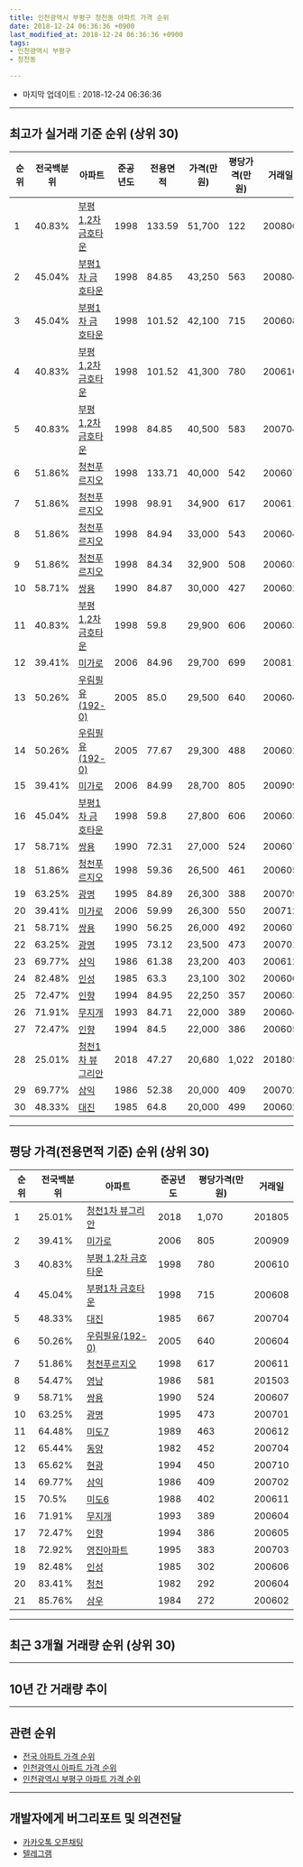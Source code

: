 ```yaml
---
title: 인천광역시 부평구 청천동 아파트 가격 순위
date: 2018-12-24 06:36:36 +0900
last_modified_at: 2018-12-24 06:36:36 +0900
tags:
- 인천광역시 부평구
- 청천동

---
```


* 마지막 업데이트 : 2018-12-24 06:36:36

---

## 최고가 실거래 기준 순위 (상위 30)


|순위|전국백분위|아파트|준공년도|전용면적|가격(만원)|평당가격(만원)|거래일|
|---|---|---|---|---|---|---|---|
|1|40.83%|[부평 1,2차 금호타운](https://search.naver.com/search.naver?query=%EC%9D%B8%EC%B2%9C%EA%B4%91%EC%97%AD%EC%8B%9C+%EB%B6%80%ED%8F%89%EA%B5%AC+%EC%B2%AD%EC%B2%9C%EB%8F%99+%EB%B6%80%ED%8F%89+1%2C2%EC%B0%A8+%EA%B8%88%ED%98%B8%ED%83%80%EC%9A%B4)|1998|133.59|51,700|122|200806|
|2|45.04%|[부평1차 금호타운](https://search.naver.com/search.naver?query=%EC%9D%B8%EC%B2%9C%EA%B4%91%EC%97%AD%EC%8B%9C+%EB%B6%80%ED%8F%89%EA%B5%AC+%EC%B2%AD%EC%B2%9C%EB%8F%99+%EB%B6%80%ED%8F%891%EC%B0%A8+%EA%B8%88%ED%98%B8%ED%83%80%EC%9A%B4)|1998|84.85|43,250|563|200804|
|3|45.04%|[부평1차 금호타운](https://search.naver.com/search.naver?query=%EC%9D%B8%EC%B2%9C%EA%B4%91%EC%97%AD%EC%8B%9C+%EB%B6%80%ED%8F%89%EA%B5%AC+%EC%B2%AD%EC%B2%9C%EB%8F%99+%EB%B6%80%ED%8F%891%EC%B0%A8+%EA%B8%88%ED%98%B8%ED%83%80%EC%9A%B4)|1998|101.52|42,100|715|200608|
|4|40.83%|[부평 1,2차 금호타운](https://search.naver.com/search.naver?query=%EC%9D%B8%EC%B2%9C%EA%B4%91%EC%97%AD%EC%8B%9C+%EB%B6%80%ED%8F%89%EA%B5%AC+%EC%B2%AD%EC%B2%9C%EB%8F%99+%EB%B6%80%ED%8F%89+1%2C2%EC%B0%A8+%EA%B8%88%ED%98%B8%ED%83%80%EC%9A%B4)|1998|101.52|41,300|780|200610|
|5|40.83%|[부평 1,2차 금호타운](https://search.naver.com/search.naver?query=%EC%9D%B8%EC%B2%9C%EA%B4%91%EC%97%AD%EC%8B%9C+%EB%B6%80%ED%8F%89%EA%B5%AC+%EC%B2%AD%EC%B2%9C%EB%8F%99+%EB%B6%80%ED%8F%89+1%2C2%EC%B0%A8+%EA%B8%88%ED%98%B8%ED%83%80%EC%9A%B4)|1998|84.85|40,500|583|200704|
|6|51.86%|[청천푸르지오](https://search.naver.com/search.naver?query=%EC%9D%B8%EC%B2%9C%EA%B4%91%EC%97%AD%EC%8B%9C+%EB%B6%80%ED%8F%89%EA%B5%AC+%EC%B2%AD%EC%B2%9C%EB%8F%99+%EC%B2%AD%EC%B2%9C%ED%91%B8%EB%A5%B4%EC%A7%80%EC%98%A4)|1998|133.71|40,000|542|200607|
|7|51.86%|[청천푸르지오](https://search.naver.com/search.naver?query=%EC%9D%B8%EC%B2%9C%EA%B4%91%EC%97%AD%EC%8B%9C+%EB%B6%80%ED%8F%89%EA%B5%AC+%EC%B2%AD%EC%B2%9C%EB%8F%99+%EC%B2%AD%EC%B2%9C%ED%91%B8%EB%A5%B4%EC%A7%80%EC%98%A4)|1998|98.91|34,900|617|200611|
|8|51.86%|[청천푸르지오](https://search.naver.com/search.naver?query=%EC%9D%B8%EC%B2%9C%EA%B4%91%EC%97%AD%EC%8B%9C+%EB%B6%80%ED%8F%89%EA%B5%AC+%EC%B2%AD%EC%B2%9C%EB%8F%99+%EC%B2%AD%EC%B2%9C%ED%91%B8%EB%A5%B4%EC%A7%80%EC%98%A4)|1998|84.94|33,000|543|200604|
|9|51.86%|[청천푸르지오](https://search.naver.com/search.naver?query=%EC%9D%B8%EC%B2%9C%EA%B4%91%EC%97%AD%EC%8B%9C+%EB%B6%80%ED%8F%89%EA%B5%AC+%EC%B2%AD%EC%B2%9C%EB%8F%99+%EC%B2%AD%EC%B2%9C%ED%91%B8%EB%A5%B4%EC%A7%80%EC%98%A4)|1998|84.34|32,900|508|200603|
|10|58.71%|[쌍용](https://search.naver.com/search.naver?query=%EC%9D%B8%EC%B2%9C%EA%B4%91%EC%97%AD%EC%8B%9C+%EB%B6%80%ED%8F%89%EA%B5%AC+%EC%B2%AD%EC%B2%9C%EB%8F%99+%EC%8C%8D%EC%9A%A9)|1990|84.87|30,000|427|200602|
|11|40.83%|[부평 1,2차 금호타운](https://search.naver.com/search.naver?query=%EC%9D%B8%EC%B2%9C%EA%B4%91%EC%97%AD%EC%8B%9C+%EB%B6%80%ED%8F%89%EA%B5%AC+%EC%B2%AD%EC%B2%9C%EB%8F%99+%EB%B6%80%ED%8F%89+1%2C2%EC%B0%A8+%EA%B8%88%ED%98%B8%ED%83%80%EC%9A%B4)|1998|59.8|29,900|606|200603|
|12|39.41%|[미가로](https://search.naver.com/search.naver?query=%EC%9D%B8%EC%B2%9C%EA%B4%91%EC%97%AD%EC%8B%9C+%EB%B6%80%ED%8F%89%EA%B5%AC+%EC%B2%AD%EC%B2%9C%EB%8F%99+%EB%AF%B8%EA%B0%80%EB%A1%9C)|2006|84.96|29,700|699|200811|
|13|50.26%|[우림필유(192-0)](https://search.naver.com/search.naver?query=%EC%9D%B8%EC%B2%9C%EA%B4%91%EC%97%AD%EC%8B%9C+%EB%B6%80%ED%8F%89%EA%B5%AC+%EC%B2%AD%EC%B2%9C%EB%8F%99+%EC%9A%B0%EB%A6%BC%ED%95%84%EC%9C%A0%28192-0%29)|2005|85.0|29,500|640|200604|
|14|50.26%|[우림필유(192-0)](https://search.naver.com/search.naver?query=%EC%9D%B8%EC%B2%9C%EA%B4%91%EC%97%AD%EC%8B%9C+%EB%B6%80%ED%8F%89%EA%B5%AC+%EC%B2%AD%EC%B2%9C%EB%8F%99+%EC%9A%B0%EB%A6%BC%ED%95%84%EC%9C%A0%28192-0%29)|2005|77.67|29,300|488|200602|
|15|39.41%|[미가로](https://search.naver.com/search.naver?query=%EC%9D%B8%EC%B2%9C%EA%B4%91%EC%97%AD%EC%8B%9C+%EB%B6%80%ED%8F%89%EA%B5%AC+%EC%B2%AD%EC%B2%9C%EB%8F%99+%EB%AF%B8%EA%B0%80%EB%A1%9C)|2006|84.99|28,700|805|200909|
|16|45.04%|[부평1차 금호타운](https://search.naver.com/search.naver?query=%EC%9D%B8%EC%B2%9C%EA%B4%91%EC%97%AD%EC%8B%9C+%EB%B6%80%ED%8F%89%EA%B5%AC+%EC%B2%AD%EC%B2%9C%EB%8F%99+%EB%B6%80%ED%8F%891%EC%B0%A8+%EA%B8%88%ED%98%B8%ED%83%80%EC%9A%B4)|1998|59.8|27,800|606|200603|
|17|58.71%|[쌍용](https://search.naver.com/search.naver?query=%EC%9D%B8%EC%B2%9C%EA%B4%91%EC%97%AD%EC%8B%9C+%EB%B6%80%ED%8F%89%EA%B5%AC+%EC%B2%AD%EC%B2%9C%EB%8F%99+%EC%8C%8D%EC%9A%A9)|1990|72.31|27,000|524|200607|
|18|51.86%|[청천푸르지오](https://search.naver.com/search.naver?query=%EC%9D%B8%EC%B2%9C%EA%B4%91%EC%97%AD%EC%8B%9C+%EB%B6%80%ED%8F%89%EA%B5%AC+%EC%B2%AD%EC%B2%9C%EB%8F%99+%EC%B2%AD%EC%B2%9C%ED%91%B8%EB%A5%B4%EC%A7%80%EC%98%A4)|1998|59.36|26,500|461|200605|
|19|63.25%|[광명](https://search.naver.com/search.naver?query=%EC%9D%B8%EC%B2%9C%EA%B4%91%EC%97%AD%EC%8B%9C+%EB%B6%80%ED%8F%89%EA%B5%AC+%EC%B2%AD%EC%B2%9C%EB%8F%99+%EA%B4%91%EB%AA%85)|1995|84.89|26,300|388|200709|
|20|39.41%|[미가로](https://search.naver.com/search.naver?query=%EC%9D%B8%EC%B2%9C%EA%B4%91%EC%97%AD%EC%8B%9C+%EB%B6%80%ED%8F%89%EA%B5%AC+%EC%B2%AD%EC%B2%9C%EB%8F%99+%EB%AF%B8%EA%B0%80%EB%A1%9C)|2006|59.99|26,300|550|200712|
|21|58.71%|[쌍용](https://search.naver.com/search.naver?query=%EC%9D%B8%EC%B2%9C%EA%B4%91%EC%97%AD%EC%8B%9C+%EB%B6%80%ED%8F%89%EA%B5%AC+%EC%B2%AD%EC%B2%9C%EB%8F%99+%EC%8C%8D%EC%9A%A9)|1990|56.25|26,000|492|200607|
|22|63.25%|[광명](https://search.naver.com/search.naver?query=%EC%9D%B8%EC%B2%9C%EA%B4%91%EC%97%AD%EC%8B%9C+%EB%B6%80%ED%8F%89%EA%B5%AC+%EC%B2%AD%EC%B2%9C%EB%8F%99+%EA%B4%91%EB%AA%85)|1995|73.12|23,500|473|200701|
|23|69.77%|[삼익](https://search.naver.com/search.naver?query=%EC%9D%B8%EC%B2%9C%EA%B4%91%EC%97%AD%EC%8B%9C+%EB%B6%80%ED%8F%89%EA%B5%AC+%EC%B2%AD%EC%B2%9C%EB%8F%99+%EC%82%BC%EC%9D%B5)|1986|61.38|23,200|403|200612|
|24|82.48%|[인성](https://search.naver.com/search.naver?query=%EC%9D%B8%EC%B2%9C%EA%B4%91%EC%97%AD%EC%8B%9C+%EB%B6%80%ED%8F%89%EA%B5%AC+%EC%B2%AD%EC%B2%9C%EB%8F%99+%EC%9D%B8%EC%84%B1)|1985|63.3|23,100|302|200606|
|25|72.47%|[인향](https://search.naver.com/search.naver?query=%EC%9D%B8%EC%B2%9C%EA%B4%91%EC%97%AD%EC%8B%9C+%EB%B6%80%ED%8F%89%EA%B5%AC+%EC%B2%AD%EC%B2%9C%EB%8F%99+%EC%9D%B8%ED%96%A5)|1994|84.95|22,250|357|200603|
|26|71.91%|[무지개](https://search.naver.com/search.naver?query=%EC%9D%B8%EC%B2%9C%EA%B4%91%EC%97%AD%EC%8B%9C+%EB%B6%80%ED%8F%89%EA%B5%AC+%EC%B2%AD%EC%B2%9C%EB%8F%99+%EB%AC%B4%EC%A7%80%EA%B0%9C)|1993|84.71|22,000|389|200604|
|27|72.47%|[인향](https://search.naver.com/search.naver?query=%EC%9D%B8%EC%B2%9C%EA%B4%91%EC%97%AD%EC%8B%9C+%EB%B6%80%ED%8F%89%EA%B5%AC+%EC%B2%AD%EC%B2%9C%EB%8F%99+%EC%9D%B8%ED%96%A5)|1994|84.5|22,000|386|200605|
|28|25.01%|[청천1차 뷰그리안](https://search.naver.com/search.naver?query=%EC%9D%B8%EC%B2%9C%EA%B4%91%EC%97%AD%EC%8B%9C+%EB%B6%80%ED%8F%89%EA%B5%AC+%EC%B2%AD%EC%B2%9C%EB%8F%99+%EC%B2%AD%EC%B2%9C1%EC%B0%A8+%EB%B7%B0%EA%B7%B8%EB%A6%AC%EC%95%88)|2018|47.27|20,680|1,022|201805|
|29|69.77%|[삼익](https://search.naver.com/search.naver?query=%EC%9D%B8%EC%B2%9C%EA%B4%91%EC%97%AD%EC%8B%9C+%EB%B6%80%ED%8F%89%EA%B5%AC+%EC%B2%AD%EC%B2%9C%EB%8F%99+%EC%82%BC%EC%9D%B5)|1986|52.38|20,000|409|200702|
|30|48.33%|[대진](https://search.naver.com/search.naver?query=%EC%9D%B8%EC%B2%9C%EA%B4%91%EC%97%AD%EC%8B%9C+%EB%B6%80%ED%8F%89%EA%B5%AC+%EC%B2%AD%EC%B2%9C%EB%8F%99+%EB%8C%80%EC%A7%84)|1985|64.8|20,000|499|200602|


---

## 평당 가격(전용면적 기준) 순위 (상위 30)


|순위|전국백분위|아파트|준공년도|평당가격(만원)|거래일|
|---|---|---|---|---|---|
|1|25.01%|[청천1차 뷰그리안](https://search.naver.com/search.naver?query=%EC%9D%B8%EC%B2%9C%EA%B4%91%EC%97%AD%EC%8B%9C+%EB%B6%80%ED%8F%89%EA%B5%AC+%EC%B2%AD%EC%B2%9C%EB%8F%99+%EC%B2%AD%EC%B2%9C1%EC%B0%A8+%EB%B7%B0%EA%B7%B8%EB%A6%AC%EC%95%88)|2018|1,070|201805|
|2|39.41%|[미가로](https://search.naver.com/search.naver?query=%EC%9D%B8%EC%B2%9C%EA%B4%91%EC%97%AD%EC%8B%9C+%EB%B6%80%ED%8F%89%EA%B5%AC+%EC%B2%AD%EC%B2%9C%EB%8F%99+%EB%AF%B8%EA%B0%80%EB%A1%9C)|2006|805|200909|
|3|40.83%|[부평 1,2차 금호타운](https://search.naver.com/search.naver?query=%EC%9D%B8%EC%B2%9C%EA%B4%91%EC%97%AD%EC%8B%9C+%EB%B6%80%ED%8F%89%EA%B5%AC+%EC%B2%AD%EC%B2%9C%EB%8F%99+%EB%B6%80%ED%8F%89+1%2C2%EC%B0%A8+%EA%B8%88%ED%98%B8%ED%83%80%EC%9A%B4)|1998|780|200610|
|4|45.04%|[부평1차 금호타운](https://search.naver.com/search.naver?query=%EC%9D%B8%EC%B2%9C%EA%B4%91%EC%97%AD%EC%8B%9C+%EB%B6%80%ED%8F%89%EA%B5%AC+%EC%B2%AD%EC%B2%9C%EB%8F%99+%EB%B6%80%ED%8F%891%EC%B0%A8+%EA%B8%88%ED%98%B8%ED%83%80%EC%9A%B4)|1998|715|200608|
|5|48.33%|[대진](https://search.naver.com/search.naver?query=%EC%9D%B8%EC%B2%9C%EA%B4%91%EC%97%AD%EC%8B%9C+%EB%B6%80%ED%8F%89%EA%B5%AC+%EC%B2%AD%EC%B2%9C%EB%8F%99+%EB%8C%80%EC%A7%84)|1985|667|200704|
|6|50.26%|[우림필유(192-0)](https://search.naver.com/search.naver?query=%EC%9D%B8%EC%B2%9C%EA%B4%91%EC%97%AD%EC%8B%9C+%EB%B6%80%ED%8F%89%EA%B5%AC+%EC%B2%AD%EC%B2%9C%EB%8F%99+%EC%9A%B0%EB%A6%BC%ED%95%84%EC%9C%A0%28192-0%29)|2005|640|200604|
|7|51.86%|[청천푸르지오](https://search.naver.com/search.naver?query=%EC%9D%B8%EC%B2%9C%EA%B4%91%EC%97%AD%EC%8B%9C+%EB%B6%80%ED%8F%89%EA%B5%AC+%EC%B2%AD%EC%B2%9C%EB%8F%99+%EC%B2%AD%EC%B2%9C%ED%91%B8%EB%A5%B4%EC%A7%80%EC%98%A4)|1998|617|200611|
|8|54.47%|[영남](https://search.naver.com/search.naver?query=%EC%9D%B8%EC%B2%9C%EA%B4%91%EC%97%AD%EC%8B%9C+%EB%B6%80%ED%8F%89%EA%B5%AC+%EC%B2%AD%EC%B2%9C%EB%8F%99+%EC%98%81%EB%82%A8)|1986|581|201503|
|9|58.71%|[쌍용](https://search.naver.com/search.naver?query=%EC%9D%B8%EC%B2%9C%EA%B4%91%EC%97%AD%EC%8B%9C+%EB%B6%80%ED%8F%89%EA%B5%AC+%EC%B2%AD%EC%B2%9C%EB%8F%99+%EC%8C%8D%EC%9A%A9)|1990|524|200607|
|10|63.25%|[광명](https://search.naver.com/search.naver?query=%EC%9D%B8%EC%B2%9C%EA%B4%91%EC%97%AD%EC%8B%9C+%EB%B6%80%ED%8F%89%EA%B5%AC+%EC%B2%AD%EC%B2%9C%EB%8F%99+%EA%B4%91%EB%AA%85)|1995|473|200701|
|11|64.48%|[미도7](https://search.naver.com/search.naver?query=%EC%9D%B8%EC%B2%9C%EA%B4%91%EC%97%AD%EC%8B%9C+%EB%B6%80%ED%8F%89%EA%B5%AC+%EC%B2%AD%EC%B2%9C%EB%8F%99+%EB%AF%B8%EB%8F%847)|1989|463|200612|
|12|65.44%|[동양](https://search.naver.com/search.naver?query=%EC%9D%B8%EC%B2%9C%EA%B4%91%EC%97%AD%EC%8B%9C+%EB%B6%80%ED%8F%89%EA%B5%AC+%EC%B2%AD%EC%B2%9C%EB%8F%99+%EB%8F%99%EC%96%91)|1982|452|200704|
|13|65.62%|[현광](https://search.naver.com/search.naver?query=%EC%9D%B8%EC%B2%9C%EA%B4%91%EC%97%AD%EC%8B%9C+%EB%B6%80%ED%8F%89%EA%B5%AC+%EC%B2%AD%EC%B2%9C%EB%8F%99+%ED%98%84%EA%B4%91)|1994|450|200710|
|14|69.77%|[삼익](https://search.naver.com/search.naver?query=%EC%9D%B8%EC%B2%9C%EA%B4%91%EC%97%AD%EC%8B%9C+%EB%B6%80%ED%8F%89%EA%B5%AC+%EC%B2%AD%EC%B2%9C%EB%8F%99+%EC%82%BC%EC%9D%B5)|1986|409|200702|
|15|70.5%|[미도6](https://search.naver.com/search.naver?query=%EC%9D%B8%EC%B2%9C%EA%B4%91%EC%97%AD%EC%8B%9C+%EB%B6%80%ED%8F%89%EA%B5%AC+%EC%B2%AD%EC%B2%9C%EB%8F%99+%EB%AF%B8%EB%8F%846)|1988|402|200611|
|16|71.91%|[무지개](https://search.naver.com/search.naver?query=%EC%9D%B8%EC%B2%9C%EA%B4%91%EC%97%AD%EC%8B%9C+%EB%B6%80%ED%8F%89%EA%B5%AC+%EC%B2%AD%EC%B2%9C%EB%8F%99+%EB%AC%B4%EC%A7%80%EA%B0%9C)|1993|389|200604|
|17|72.47%|[인향](https://search.naver.com/search.naver?query=%EC%9D%B8%EC%B2%9C%EA%B4%91%EC%97%AD%EC%8B%9C+%EB%B6%80%ED%8F%89%EA%B5%AC+%EC%B2%AD%EC%B2%9C%EB%8F%99+%EC%9D%B8%ED%96%A5)|1994|386|200605|
|18|72.92%|[영진아파트](https://search.naver.com/search.naver?query=%EC%9D%B8%EC%B2%9C%EA%B4%91%EC%97%AD%EC%8B%9C+%EB%B6%80%ED%8F%89%EA%B5%AC+%EC%B2%AD%EC%B2%9C%EB%8F%99+%EC%98%81%EC%A7%84%EC%95%84%ED%8C%8C%ED%8A%B8)|1995|383|200703|
|19|82.48%|[인성](https://search.naver.com/search.naver?query=%EC%9D%B8%EC%B2%9C%EA%B4%91%EC%97%AD%EC%8B%9C+%EB%B6%80%ED%8F%89%EA%B5%AC+%EC%B2%AD%EC%B2%9C%EB%8F%99+%EC%9D%B8%EC%84%B1)|1985|302|200606|
|20|83.41%|[청천](https://search.naver.com/search.naver?query=%EC%9D%B8%EC%B2%9C%EA%B4%91%EC%97%AD%EC%8B%9C+%EB%B6%80%ED%8F%89%EA%B5%AC+%EC%B2%AD%EC%B2%9C%EB%8F%99+%EC%B2%AD%EC%B2%9C)|1982|292|200604|
|21|85.76%|[삼우](https://search.naver.com/search.naver?query=%EC%9D%B8%EC%B2%9C%EA%B4%91%EC%97%AD%EC%8B%9C+%EB%B6%80%ED%8F%89%EA%B5%AC+%EC%B2%AD%EC%B2%9C%EB%8F%99+%EC%82%BC%EC%9A%B0)|1984|272|200602|


---

## 최근 3개월 거래량 순위 (상위 30)


<div style="width:100%;">
    <canvas id="deal_count_ranking" height="250"></canvas>
</div>


<script>
new Chart(document.getElementById("deal_count_ranking"), {
    type: 'horizontalBar',
    data: {
        labels: ['청천푸르지오', '부평 1,2차 금호타운', '삼익', '대진', '쌍용', '미도7', '무지개', '영진아파트', '동양', '미도6', '청천1차 뷰그리안', '우림필유(192-0)', '청천', '광명', '인향', '영남', '미가로'],
        datasets: [{
            label: '실거래 수',
            data: [24, 21, 9, 7, 5, 5, 4, 3, 3, 3, 2, 1, 1, 1, 1, 1, 1],
            borderColor: "rgba(255, 0, 128, 1)",
            backgroundColor: "rgba(255, 0, 128, 0.5)",
            fill: false,
        }]
    },
    options: {
        responsive: true,
        title: {
            display: true,
            text: '최근 3개월 거래량 순위'
        },
        tooltips: {
            mode: 'index',
            intersect: false,
            callbacks: {
                title: function(tooltipItems, data) {
                    return "실거래 수:";
                },
                label: function(tooltipItem, data) {
                    return data.labels[tooltipItem.index] + ": " + tooltipItem.xLabel;
                }
            }
        },
        hover: {
            mode: 'nearest',
            intersect: true
        },
        scales: {
            xAxes: [{
                display: true,
                scaleLabel: {
                    display: true,
                    labelString: '실거래 수'
                },
                ticks: {
                    suggestedMin: 0,
                }
            }],
            yAxes: [{
                display: true,
                ticks: {
                    autoSkip: false,
                    callback: function(value, index, values) {
                        if (value.length > 15)
                            return value.substr(0, 13) + "...";
                        else
                            return value;
                    }
                },
                scaleLabel: {
                    display: false,
                }
            }]
        }
    }
});

</script>


---

## 10년 간 거래량 추이


<div style="width:100%;">
    <canvas id="deal_progress" height="250"></canvas>
</div>

<script>
new Chart(document.getElementById("deal_progress"), {
    type: 'line',
    data: {
        labels: ['200812','200901','200902','200903','200904','200905','200906','200907','200908','200909','200910','200911','200912','201001','201002','201003','201004','201005','201006','201007','201008','201009','201010','201011','201012','201101','201102','201103','201104','201105','201106','201107','201108','201109','201110','201111','201112','201201','201202','201203','201204','201205','201206','201207','201208','201209','201210','201211','201212','201301','201302','201303','201304','201305','201306','201307','201308','201309','201310','201311','201312','201401','201402','201403','201404','201405','201406','201407','201408','201409','201410','201411','201412','201501','201502','201503','201504','201505','201506','201507','201508','201509','201510','201511','201512','201601','201602','201603','201604','201605','201606','201607','201608','201609','201610','201611','201612','201701','201702','201703','201704','201705','201706','201707','201708','201709','201710','201711','201712','201801','201802','201803','201804','201805','201806','201807','201808','201809','201810','201811','201812'],
        datasets: [{
            label: '실거래 수',
            pointRadius: 1,
            data: [10, 17, 33, 36, 39, 51, 46, 48, 64, 58, 35, 29, 25, 23, 28, 42, 23, 34, 21, 24, 22, 24, 35, 50, 37, 43, 33, 48, 38, 44, 26, 29, 38, 37, 28, 30, 26, 20, 28, 34, 32, 27, 32, 15, 19, 32, 59, 46, 27, 30, 45, 83, 55, 72, 54, 27, 46, 82, 74, 37, 60, 41, 58, 80, 41, 60, 47, 50, 66, 77, 76, 48, 54, 79, 59, 140, 94, 74, 90, 91, 85, 82, 69, 50, 31, 38, 31, 65, 69, 73, 94, 93, 92, 96, 96, 56, 30, 26, 39, 70, 74, 68, 85, 65, 53, 52, 54, 53, 36, 45, 25, 46, 44, 59, 29, 36, 50, 51, 57, 27, 8],
            borderColor: "rgba(255, 201, 14, 1)",
            backgroundColor: "rgba(255, 201, 14, 0.5)",
            fill: true,
        }]
    },
    options: {
        responsive: true,
        title: {
            display: true,
            text: '10년간 거래량 추이'
        },
        tooltips: {
            mode: 'index',
            intersect: false,
        },
        hover: {
            mode: 'nearest',
            intersect: true
        },
        scales: {
            xAxes: [{
                display: true,
                scaleLabel: {
                    display: true,
                    labelString: '년/월'
                }
            }],
            yAxes: [{
                display: true,
                ticks: {
                    suggestedMin: 0,
                },
                scaleLabel: {
                    display: true,
                    labelString: '실거래 수'
                }
            }]
        }
    }
});

</script>


---

## 관련 순위

- [전국 아파트 가격 순위](https://inasie.github.io/apt-ranking/전국)
- [인천광역시 아파트 가격 순위](https://inasie.github.io/apt-ranking/인천광역시)
- [인천광역시 부평구 아파트 가격 순위](https://inasie.github.io/apt-ranking/인천광역시-부평구)


---

## 개발자에게 버그리포트 및 의견전달

- [카카오톡 오픈채팅](https://open.kakao.com/o/gLJUAP4)
- [텔레그램](https://t.me/inasie)

